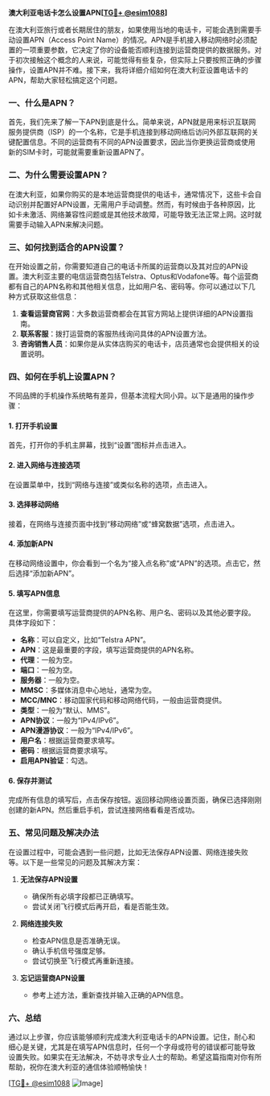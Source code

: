 **澳大利亚电话卡怎么设置APN[[TG💪+ @esim1088](https://t.me/s/esim1088)]**

在澳大利亚旅行或者长期居住的朋友，如果使用当地的电话卡，可能会遇到需要手动设置APN（Access Point Name）的情况。APN是手机接入移动网络时必须配置的一项重要参数，它决定了你的设备能否顺利连接到运营商提供的数据服务。对于初次接触这个概念的人来说，可能觉得有些复杂，但实际上只要按照正确的步骤操作，设置APN并不难。接下来，我将详细介绍如何在澳大利亚设置电话卡的APN，帮助大家轻松搞定这个问题。

### 一、什么是APN？

首先，我们先来了解一下APN到底是什么。简单来说，APN就是用来标识互联网服务提供商（ISP）的一个名称，它是手机连接到移动网络后访问外部互联网的关键配置信息。不同的运营商有不同的APN设置要求，因此当你更换运营商或使用新的SIM卡时，可能就需要重新设置APN了。

### 二、为什么需要设置APN？

在澳大利亚，如果你购买的是本地运营商提供的电话卡，通常情况下，这些卡会自动识别并配置好APN设置，无需用户手动调整。然而，有时候由于各种原因，比如卡未激活、网络兼容性问题或是其他技术故障，可能导致无法正常上网。这时就需要手动输入APN来解决问题。

### 三、如何找到适合的APN设置？

在开始设置之前，你需要知道自己的电话卡所属的运营商以及其对应的APN设置。澳大利亚主要的电信运营商包括Telstra、Optus和Vodafone等。每个运营商都有自己的APN名称和其他相关信息，比如用户名、密码等。你可以通过以下几种方式获取这些信息：

1. **查看运营商官网**：大多数运营商都会在其官方网站上提供详细的APN设置指南。
2. **联系客服**：拨打运营商的客服热线询问具体的APN设置方法。
3. **咨询销售人员**：如果你是从实体店购买的电话卡，店员通常也会提供相关的设置说明。

### 四、如何在手机上设置APN？

不同品牌的手机操作系统略有差异，但基本流程大同小异。以下是通用的操作步骤：

#### 1. 打开手机设置

首先，打开你的手机主屏幕，找到“设置”图标并点击进入。

#### 2. 进入网络与连接选项

在设置菜单中，找到“网络与连接”或类似名称的选项，点击进入。

#### 3. 选择移动网络

接着，在网络与连接页面中找到“移动网络”或“蜂窝数据”选项，点击进入。

#### 4. 添加新APN

在移动网络设置中，你会看到一个名为“接入点名称”或“APN”的选项。点击它，然后选择“添加新APN”。

#### 5. 填写APN信息

在这里，你需要填写运营商提供的APN名称、用户名、密码以及其他必要字段。具体字段如下：

- **名称**：可以自定义，比如“Telstra APN”。
- **APN**：这是最重要的字段，填写运营商提供的APN名称。
- **代理**：一般为空。
- **端口**：一般为空。
- **服务器**：一般为空。
- **MMSC**：多媒体消息中心地址，通常为空。
- **MCC/MNC**：移动国家代码和移动网络代码，一般由运营商提供。
- **类型**：一般为“默认、MMS”。
- **APN协议**：一般为“IPv4/IPv6”。
- **APN漫游协议**：一般为“IPv4/IPv6”。
- **用户名**：根据运营商要求填写。
- **密码**：根据运营商要求填写。
- **启用APN验证**：勾选。

#### 6. 保存并测试

完成所有信息的填写后，点击保存按钮。返回移动网络设置页面，确保已选择刚刚创建的新APN。然后重启手机，尝试连接网络看看是否成功。

### 五、常见问题及解决办法

在设置过程中，可能会遇到一些问题，比如无法保存APN设置、网络连接失败等。以下是一些常见的问题及其解决方案：

1. **无法保存APN设置**
   - 确保所有必填字段都已正确填写。
   - 尝试关闭飞行模式后再开启，看是否能生效。

2. **网络连接失败**
   - 检查APN信息是否准确无误。
   - 确认手机信号强度足够。
   - 尝试切换至飞行模式再重新连接。

3. **忘记运营商APN设置**
   - 参考上述方法，重新查找并输入正确的APN信息。

### 六、总结

通过以上步骤，你应该能够顺利完成澳大利亚电话卡的APN设置。记住，耐心和细心是关键，尤其是在填写APN信息时，任何一个字母或符号的错误都可能导致设置失败。如果实在无法解决，不妨寻求专业人士的帮助。希望这篇指南对你有所帮助，祝你在澳大利亚的通信体验顺畅愉快！

[[TG💪+ @esim1088](https://t.me/s/esim1088) ![Image](https://i.postimg.cc/4NQfJmqS/Snipaste-2025-05-13-00-14-12.png)]